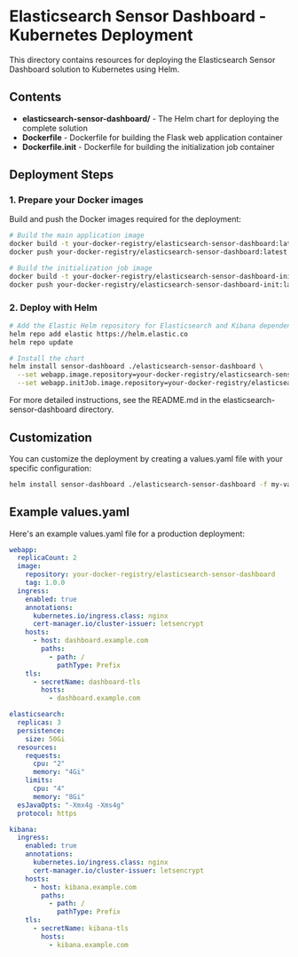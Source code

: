 # Elasticsearch Sensor Dashboard - Kubernetes Deployment

This directory contains resources for deploying the Elasticsearch Sensor Dashboard solution to Kubernetes using Helm.

## Contents

- **elasticsearch-sensor-dashboard/** - The Helm chart for deploying the complete solution
- **Dockerfile** - Dockerfile for building the Flask web application container
- **Dockerfile.init** - Dockerfile for building the initialization job container

## Deployment Steps

### 1. Prepare your Docker images

Build and push the Docker images required for the deployment:

```bash
# Build the main application image
docker build -t your-docker-registry/elasticsearch-sensor-dashboard:latest -f Dockerfile ..
docker push your-docker-registry/elasticsearch-sensor-dashboard:latest

# Build the initialization job image
docker build -t your-docker-registry/elasticsearch-sensor-dashboard-init:latest -f Dockerfile.init ..
docker push your-docker-registry/elasticsearch-sensor-dashboard-init:latest
```

### 2. Deploy with Helm

```bash
# Add the Elastic Helm repository for Elasticsearch and Kibana dependencies
helm repo add elastic https://helm.elastic.co
helm repo update

# Install the chart
helm install sensor-dashboard ./elasticsearch-sensor-dashboard \
  --set webapp.image.repository=your-docker-registry/elasticsearch-sensor-dashboard \
  --set webapp.initJob.image.repository=your-docker-registry/elasticsearch-sensor-dashboard-init
```

For more detailed instructions, see the README.md in the elasticsearch-sensor-dashboard directory.

## Customization

You can customize the deployment by creating a values.yaml file with your specific configuration:

```bash
helm install sensor-dashboard ./elasticsearch-sensor-dashboard -f my-values.yaml
```

## Example values.yaml

Here's an example values.yaml file for a production deployment:

```yaml
webapp:
  replicaCount: 2
  image:
    repository: your-docker-registry/elasticsearch-sensor-dashboard
    tag: 1.0.0
  ingress:
    enabled: true
    annotations:
      kubernetes.io/ingress.class: nginx
      cert-manager.io/cluster-issuer: letsencrypt
    hosts:
      - host: dashboard.example.com
        paths:
          - path: /
            pathType: Prefix
    tls:
      - secretName: dashboard-tls
        hosts:
          - dashboard.example.com

elasticsearch:
  replicas: 3
  persistence:
    size: 50Gi
  resources:
    requests:
      cpu: "2"
      memory: "4Gi"
    limits:
      cpu: "4"
      memory: "8Gi"
  esJavaOpts: "-Xmx4g -Xms4g"
  protocol: https

kibana:
  ingress:
    enabled: true
    annotations:
      kubernetes.io/ingress.class: nginx
      cert-manager.io/cluster-issuer: letsencrypt
    hosts:
      - host: kibana.example.com
        paths:
          - path: /
            pathType: Prefix
    tls:
      - secretName: kibana-tls
        hosts:
          - kibana.example.com
```